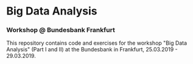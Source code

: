 Big Data Analysis
================

### Workshop @ Bundesbank Frankfurt

This repository contains code and exercises for the workshop "Big Data Analysis" (Part I and II) at the Bundesbank in Frankfurt, 25.03.2019 - 29.03.2019.
